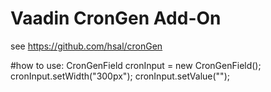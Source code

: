 Vaadin CronGen Add-On
=======

see https://github.com/hsal/cronGen

#how to use:
CronGenField cronInput = new CronGenField();
cronInput.setWidth("300px");
cronInput.setValue("");


